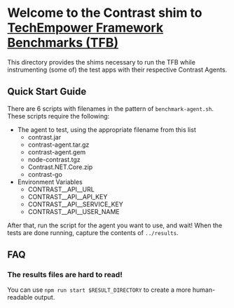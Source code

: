 # Welcome to the Contrast shim to [TechEmpower Framework Benchmarks (TFB)](http://www.techempower.com/benchmarks/)

This directory provides the shims necessary to run the TFB while instrumenting (some of) the test apps with their respective Contrast Agents.

## Quick Start Guide

There are 6 scripts with filenames in the pattern of `benchmark-agent.sh`. These scripts require the following:

- The agent to test, using the appropriate filename from this list
    - contrast.jar
    - contrast-agent.tar.gz
    - contrast-agent.gem
    - node-contrast.tgz
    - Contrast.NET.Core.zip
    - contrast-go
- Environment Variables
    - CONTRAST__API__URL
    - CONTRAST__API__API_KEY
    - CONTRAST__API__SERVICE_KEY
    - CONTRAST__API__USER_NAME


After that, run the script for the agent you want to use, and wait! When the tests are done running, capture the contents of `../results`.

## FAQ

### The results files are hard to read!
You can use `npm run start $RESULT_DIRECTORY` to create a more human-readable output.